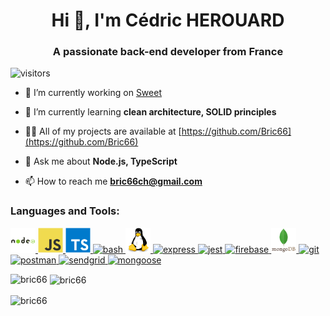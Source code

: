 <h1 align="center">Hi 👋, I'm Cédric HEROUARD</h1>
<h3 align="center">A passionate back-end developer from France</h3>

 ![visitors](https://visitor-badge.glitch.me/badge?page_id=Bric66&left_color=green&right_color=red)

- 🔭 I’m currently working on [Sweet](https://github.com/AntonioliBenjamin/Sweet)

- 🌱 I’m currently learning **clean architecture, SOLID principles**

- 👨‍💻 All of my projects are available at [https://github.com/Bric66](https://github.com/Bric66)

- 💬 Ask me about **Node.js, TypeScript**

- 📫 How to reach me **bric66ch@gmail.com**

<h3 align="left">Languages and Tools:</h3>

   <p align="left"> <!--LOGO-NODEJS--> <a href="https://nodejs.org" target="_blank" rel="noreferrer"> <img src="https://raw.githubusercontent.com/devicons/devicon/master/icons/nodejs/nodejs-original-wordmark.svg" alt="nodejs" width="40" height="40"/> </a>
  <!--LOGO-JS-->  <a href="https://developer.mozilla.org/en-US/docs/Web/JavaScript" target="_blank" rel="noreferrer"> <img src="https://raw.githubusercontent.com/devicons/devicon/master/icons/javascript/javascript-original.svg" alt="javascript" width="40" height="40"/> </a> 
  <!--LOGO-TYPESCRIPT-->  <a href="https://www.typescriptlang.org/" target="_blank" rel="noreferrer"> <img src="https://raw.githubusercontent.com/devicons/devicon/master/icons/typescript/typescript-original.svg" alt="typescript" width="40" height="40"/> </a>
  <!--LOGO-BASH-->  <a href="https://www.gnu.org/software/bash/" target="_blank" rel="noreferrer"> <img src="https://www.vectorlogo.zone/logos/gnu_bash/gnu_bash-icon.svg" alt="bash" width="40" height="40"/> </a>
  <!--LOGO-LINUX-->  <a href="https://www.linux.org/" target="_blank" rel="noreferrer"> <img src="https://raw.githubusercontent.com/devicons/devicon/master/icons/linux/linux-original.svg" alt="linux" width="40" height="40"/> </a>
  <!--LOGO-EXPRESSJS-->  <a href="https://expressjs.com" target="_blank" rel="noreferrer"> 
<img src="https://user-images.githubusercontent.com/115704191/209804279-5f5df47f-6201-4847-a41d-af6caf08b06c.png" alt="express" width="40" height="40"/> </a>
  <!--LOGO-JEST-->  <a href="https://jestjs.io" target="_blank" rel="noreferrer"> <img src="https://www.vectorlogo.zone/logos/jestjsio/jestjsio-icon.svg" alt="jest" width="40" height="40"/> </a>
  <!--LOGO-FIREBASE-->  <a href="https://firebase.google.com/" target="_blank" rel="noreferrer"> <img src="https://www.vectorlogo.zone/logos/firebase/firebase-icon.svg" alt="firebase" width="40" height="40"/> </a>
<!--LOGO-MONGODB-->  <a href="https://www.mongodb.com/" target="_blank" rel="noreferrer"> <img src="https://raw.githubusercontent.com/devicons/devicon/master/icons/mongodb/mongodb-original-wordmark.svg" alt="mongodb" width="40" height="40"/> </a> 
   <!--LOGO-GIT-->  <a href="https://git-scm.com/" target="_blank" rel="noreferrer"> <img src="https://www.vectorlogo.zone/logos/git-scm/git-scm-icon.svg" alt="git" width="40" height="40"/> </a>
<!--LOGO-POSTMAN-->  <a href="https://postman.com" target="_blank" rel="noreferrer"> <img src="https://www.vectorlogo.zone/logos/getpostman/getpostman-icon.svg" alt="postman" width="40" height="40"/> </a>
  <!--LOGO-SENDGRID-->  <a href="https://sendgrid.com/" target="_blank" rel="noreferrer"> <img src="https://user-images.githubusercontent.com/115704191/209805849-fe6a542d-3381-4c98-af0d-48edc0a96c31.png" alt="sendgrid" width="40" height="40"/> </a>
  <!--LOGO-MONGOOSE-->  <a href="https://mongoosejs.com/" target="_blank" rel="noreferrer"> <img src="https://user-images.githubusercontent.com/115704191/209806585-02462629-0d16-4857-b6e4-6d1f8ca503c8.png" alt="mongoose" width="40" height="40"/> </a>
 </p>


<p><img align="left" src="https://github-readme-stats.vercel.app/api/top-langs?username=bric66&show_icons=true&locale=en&layout=compact" alt="bric66" /></p>

<p>&nbsp;<img align="center" src="https://github-readme-stats.vercel.app/api?username=bric66&show_icons=true&locale=en" alt="bric66" /></p>

<p><img align="center" src="https://github-readme-streak-stats.herokuapp.com/?user=bric66&" alt="bric66" /></p>
